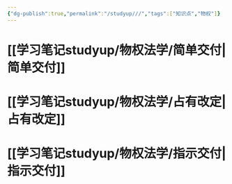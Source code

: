```yaml
---
{"dg-publish":true,"permalink":"/studyup///","tags":["知识点","物权"]}
---
```


# [[学习笔记studyup/物权法学/简单交付\|简单交付]]
# [[学习笔记studyup/物权法学/占有改定\|占有改定]] 
# [[学习笔记studyup/物权法学/指示交付\|指示交付]]